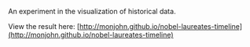 An experiment in the visualization of historical data.

View the result here: [http://monjohn.github.io/nobel-laureates-timeline](http://monjohn.github.io/nobel-laureates-timeline)
